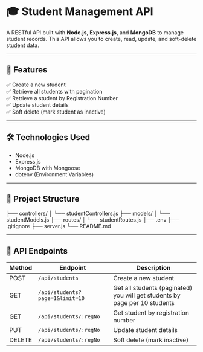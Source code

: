 # 🎓 Student Management API

A RESTful API built with **Node.js**, **Express.js**, and **MongoDB** to manage student records. This API allows you to create, read, update, and soft-delete student data.

---

## 🚀 Features
✅ Create a new student  
✅ Retrieve all students with pagination  
✅ Retrieve a student by Registration Number  
✅ Update student details  
✅ Soft delete (mark student as inactive)  

---

## 🛠️ Technologies Used
- Node.js
- Express.js
- MongoDB with Mongoose
- dotenv (Environment Variables)

---

## 📂 Project Structure

├── controllers/ │ └── studentControllers.js
├── models/ │ └── studentModels.js
├── routes/ │ └── studentRoutes.js
├── .env
├── .gitignore
├── server.js 
└── README.md

---

## 📖 API Endpoints

| Method | Endpoint                       | Description                        
|------- |------------------------------- |------------------------------------ 
| POST   | `/api/students`                | Create a new student               
| GET    | `/api/students?page=1&limit=10`| Get all students (paginated)  you will get students by page per 10 students    
| GET    | `/api/students/:regNo`         | Get student by registration number 
| PUT    | `/api/students/:regNo`         | Update student details             
| DELETE | `/api/students/:regNo`         | Soft delete (mark inactive)        

